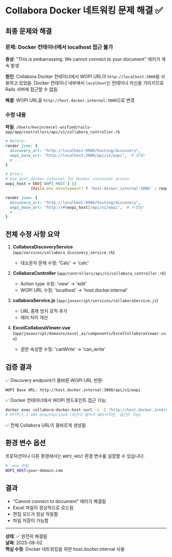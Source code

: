 # Collabora Docker 네트워킹 문제 해결 ✅

## 최종 문제와 해결

### 문제: Docker 컨테이너에서 localhost 접근 불가
**증상**: "This is embarrassing. We cannot connect to your document" 에러가 계속 발생

**원인**: Collabora Docker 컨테이너에서 WOPI URL이 `http://localhost:3000`을 사용하고 있었음. Docker 컨테이너 내부에서 `localhost`는 컨테이너 자신을 가리키므로 Rails 서버에 접근할 수 없음.

**해결**: WOPI URL을 `http://host.docker.internal:3000`으로 변경

### 수정 내용

**파일**: `/Users/kevin/excel-unified/rails-app/app/controllers/api/v1/collabora_controller.rb`

```ruby
# Before:
render json: {
  discovery_url: "http://localhost:9980/hosting/discovery",
  wopi_base_url: "http://localhost:3000/api/v1/wopi",  # 문제!
  # ...
}

# After:
# Use host.docker.internal for Docker container access
wopi_host = ENV['WOPI_HOST'] || 
           (Rails.env.development? ? 'host.docker.internal:3000' : request.host_with_port)

render json: {
  discovery_url: "http://localhost:9980/hosting/discovery",
  wopi_base_url: "http://#{wopi_host}/api/v1/wopi",  # 수정됨!
  # ...
}
```

## 전체 수정 사항 요약

1. **CollaboraDiscoveryService** (`app/services/collabora_discovery_service.rb`)
   - 대소문자 문제 수정: 'Calc' → 'calc'

2. **CollaboraController** (`app/controllers/api/v1/collabora_controller.rb`)
   - Action type 수정: 'view' → 'edit'
   - WOPI URL 수정: 'localhost' → 'host.docker.internal'

3. **collaboraService.js** (`app/javascript/services/collaboraService.js`)
   - URL 중복 방지 로직 추가
   - 에러 처리 개선

4. **ExcelCollaboraViewer.vue** (`app/javascript/domains/excel_ai/components/ExcelCollaboraViewer.vue`)
   - 권한 속성명 수정: 'canWrite' → 'can_write'

## 검증 결과

✅ Discovery endpoint가 올바른 WOPI URL 반환:
```
WOPI Base URL: http://host.docker.internal:3000/api/v1/wopi
```

✅ Docker 컨테이너에서 WOPI 엔드포인트 접근 가능:
```bash
docker exec collabora-docker-host curl -s -I "http://host.docker.internal:3000/api/v1/wopi/files/2?access_token=test"
# HTTP/1.1 401 Unauthorized (토큰이 없어서 401이지만, 접근은 가능)
```

✅ 전체 Collabora URL이 올바르게 생성됨

## 환경 변수 옵션

프로덕션이나 다른 환경에서는 `WOPI_HOST` 환경 변수를 설정할 수 있습니다:

```bash
# .env 파일
WOPI_HOST=your-domain.com
```

## 결과

- "Cannot connect to document" 에러가 해결됨
- Excel 파일이 정상적으로 로드됨
- 편집 모드가 정상 작동함
- 파일 저장이 가능함

---

**상태**: ✅ 완전히 해결됨  
**날짜**: 2025-08-02  
**핵심 수정**: Docker 네트워킹을 위한 host.docker.internal 사용